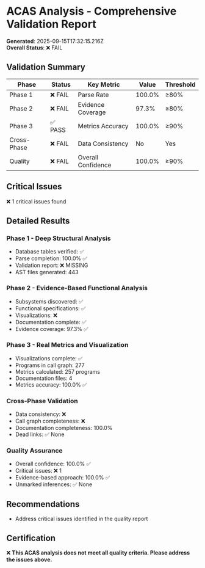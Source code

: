 # ACAS Analysis - Comprehensive Validation Report

**Generated**: 2025-09-15T17:32:15.216Z  
**Overall Status**: ❌ FAIL

## Validation Summary

| Phase | Status | Key Metric | Value | Threshold |
|-------|--------|------------|-------|-----------|
| Phase 1 | ❌ FAIL | Parse Rate | 100.0% | ≥80% |
| Phase 2 | ❌ FAIL | Evidence Coverage | 97.3% | ≥80% |
| Phase 3 | ✅ PASS | Metrics Accuracy | 100.0% | ≥90% |
| Cross-Phase | ❌ FAIL | Data Consistency | No | Yes |
| Quality | ❌ FAIL | Overall Confidence | 100.0% | ≥90% |

## Critical Issues
❌ 1 critical issues found

## Detailed Results

### Phase 1 - Deep Structural Analysis
- Database tables verified: ✅
- Parse completion: 100.0% ✅
- Validation report: ❌ MISSING
- AST files generated: 443

### Phase 2 - Evidence-Based Functional Analysis
- Subsystems discovered: ✅
- Functional specifications: ✅
- Visualizations: ❌
- Documentation complete: ✅
- Evidence coverage: 97.3% ✅

### Phase 3 - Real Metrics and Visualization
- Visualizations complete: ✅
- Programs in call graph: 277
- Metrics calculated: 257 programs
- Documentation files: 4
- Metrics accuracy: 100.0% ✅

### Cross-Phase Validation
- Data consistency: ❌
- Call graph completeness: ❌
- Documentation completeness: 100.0%
- Dead links: ✅ None

### Quality Assurance
- Overall confidence: 100.0% ✅
- Critical issues: ❌ 1
- Evidence-based approach: 100.0% ✅
- Unmarked inferences: ✅ None

## Recommendations

- Address critical issues identified in the quality report

## Certification

❌ **This ACAS analysis does not meet all quality criteria. Please address the issues above.**
